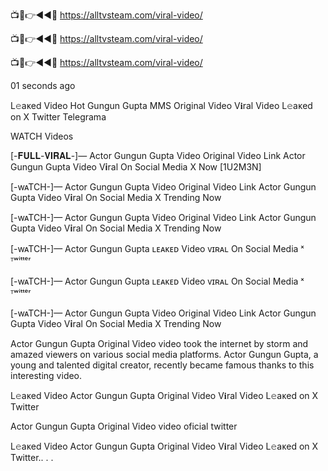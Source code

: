 📺📱👉◄◄🔴 https://alltvsteam.com/viral-video/

📺📱👉◄◄🔴 https://alltvsteam.com/viral-video/

📺📱👉◄◄🔴 https://alltvsteam.com/viral-video/

01 seconds ago

L𝚎aᴋed Video Hot Gungun Gupta MMS Original Video V𝐢ral Video L𝚎aᴋed on X Twitter Telegrama

WATCH Videos

[-𝐅𝐔𝐋𝐋-𝐕𝐈𝐑𝐀𝐋-]— Actor Gungun Gupta Video Original Video Link Actor Gungun Gupta Video V𝐢ral On Social Media X Now [1U2M3N]

[-wᴀTCH-]— Actor Gungun Gupta Video Original Video Link Actor Gungun Gupta Video V𝐢ral On Social Media X Trending Now

[-wᴀTCH-]— Actor Gungun Gupta Video Original Video Link Actor Gungun Gupta Video V𝐢ral On Social Media X Trending Now

[-wᴀTCH-]— Actor Gungun Gupta ʟᴇᴀᴋᴇᴅ Video ᴠɪʀᴀʟ On Social Media ˣ ᵀʷⁱᵗᵗᵉʳ

[-wᴀTCH-]— Actor Gungun Gupta ʟᴇᴀᴋᴇᴅ Video ᴠɪʀᴀʟ On Social Media ˣ ᵀʷⁱᵗᵗᵉʳ

[-wᴀTCH-]— Actor Gungun Gupta Video Original Video Link Actor Gungun Gupta Video V𝐢ral On Social Media X Trending Now

Actor Gungun Gupta Original Video video took the internet by storm and amazed viewers on various social media platforms. Actor Gungun Gupta, a young and talented digital creator, recently became famous thanks to this interesting video.

L𝚎aᴋed Video Actor Gungun Gupta Original Video V𝐢ral Video L𝚎aᴋed on X Twitter

Actor Gungun Gupta Original Video video oficial twitter

L𝚎aᴋed Video Actor Gungun Gupta Original Video V𝐢ral Video L𝚎aᴋed on X Twitter.. . .
